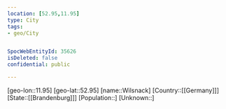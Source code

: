 ```yaml
---
location: [52.95,11.95]
type: City
tags:
- geo/City


SpocWebEntityId: 35626
isDeleted: false
confidential: public

---
```

[geo-lon::11.95]
[geo-lat::52.95]
[name::Wilsnack]
[Country::[[Germany]]]
[State::[[Brandenburg]]]
[Population::]
[Unknown::]

